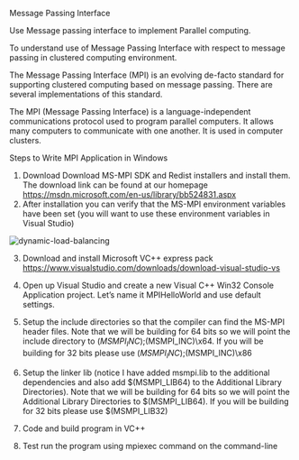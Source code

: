 Message Passing Interface

Use Message passing interface to implement Parallel computing.

To understand use of Message Passing Interface with respect to message passing in clustered computing environment.

The Message Passing Interface (MPI) is an evolving de-facto standard for supporting clustered computing based on message passing. There are several implementations of this standard.

The MPI (Message Passing Interface) is a language-independent communications protocol used to program parallel computers. It allows many computers to communicate with one another. It is used in computer clusters.

Steps to Write MPI Application in Windows
1) Download
          Download MS-MPI SDK and Redist installers and install them. The download link can be found at our homepage
          https://msdn.microsoft.com/en-us/library/bb524831.aspx
2) After installation you can verify that the MS-MPI environment variables have been set (you will want to use these environment variables in Visual Studio)

![dynamic-load-balancing](./dynamic-load-balancing.png)

3) Download and install Microsoft VC++ express pack
         https://www.visualstudio.com/downloads/download-visual-studio-vs
4) Open up Visual Studio and create a new Visual C++ Win32 Console Application project. Let’s name it MPIHelloWorld and use default settings.
5) Setup the include directories so that the compiler can find the MS-MPI header files. Note that we will be building for 64 bits so we will point the include directory to $(MSMPI_INC);$(MSMPI_INC)\x64. If you will be building for 32 bits please use $(MSMPI_INC);$(MSMPI_INC)\x86



6) Setup the linker lib (notice I have added msmpi.lib to the additional dependencies and also add $(MSMPI_LIB64) to the Additional Library Directories). Note that we will be building for 64 bits so we will point the Additional Library Directories to $(MSMPI_LIB64). If you will be building for 32 bits please use $(MSMPI_LIB32)



7) Code and build program in VC++



8)  Test run the program using mpiexec command on the command-line


